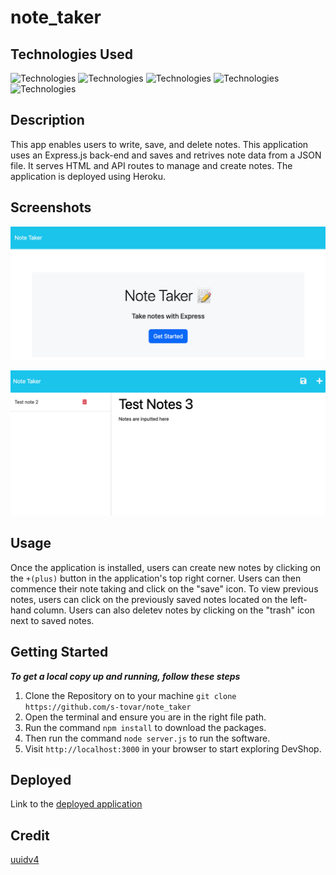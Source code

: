 # note_taker

## Technologies Used 

![Technologies](https://img.shields.io/badge/node.js-6DA55F?style=for-the-badge&logo=node.js&logoColor=white)
![Technologies](https://img.shields.io/badge/NPM-%23CB3837.svg?style=for-the-badge&logo=npm&logoColor=white)
![Technologies](https://img.shields.io/badge/express.js-%23404d59.svg?style=for-the-badge&logo=express&logoColor=%2361DAFB)
![Technologies](https://img.shields.io/badge/javascript-%23323330.svg?style=for-the-badge&logo=javascript&logoColor=%23F7DF1E)
![Technologies](https://img.shields.io/badge/heroku-%23430098.svg?style=for-the-badge&logo=heroku&logoColor=white)


## Description 

This app enables users to write, save, and delete notes. This application uses an Express.js back-end and saves and retrives note data from a JSON file. It serves HTML and API routes to manage and create notes. The application is deployed using Heroku.

## Screenshots 

![plot](./public/assets/images/Screenshot%202023-07-10%20at%205.15.41%20PM.png)

![plot](./public/assets/images/Screenshot%202023-07-10%20at%205.15.21%20PM.png)

## Usage 

Once the application is installed, users can create new notes by clicking on the ``` +(plus) ``` button in the application's top right corner. Users can then commence their note taking and click on the "save" icon. To view previous notes, users can click on the previously saved notes located on the left-hand column. Users can also deletev notes by clicking on the "trash" icon next to saved notes.

## Getting Started
***To get a local copy up and running, follow these steps***

1. Clone the Repository on to your machine ```git clone https://github.com/s-tovar/note_taker```
2. Open the terminal and ensure you are in the right file path.
3. Run the command ```npm install``` to download the packages.
4. Then run the command ```node server.js``` to run the software.
5. Visit `http://localhost:3000` in your browser to start exploring DevShop.

## Deployed 

Link to the [deployed application](https://obscure-hamlet-52636-35ea81bd8c63.herokuapp.com/)

## Credit 

[uuidv4](https://www.npmjs.com/package/uuidv4)

